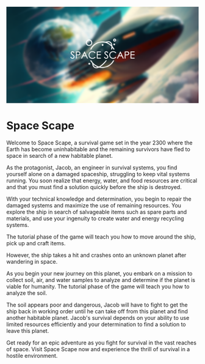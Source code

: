 ![spacescape_banner.png](https://github.com/thomas-rooty/spacescape/raw/master/public/img/spacescape_banner.png)


# Space Scape

Welcome to Space Scape, a survival game set in the year 2300 where the Earth has become uninhabitable and the remaining survivors have fled to space in search of a new habitable planet.

As the protagonist, Jacob, an engineer in survival systems, you find yourself alone on a damaged spaceship, struggling to keep vital systems running. You soon realize that energy, water, and food resources are critical and that you must find a solution quickly before the ship is destroyed.

With your technical knowledge and determination, you begin to repair the damaged systems and maximize the use of remaining resources. You explore the ship in search of salvageable items such as spare parts and materials, and use your ingenuity to create water and energy recycling systems.

The tutorial phase of the game will teach you how to move around the ship, pick up and craft items.

However, the ship takes a hit and crashes onto an unknown planet after wandering in space.

As you begin your new journey on this planet, you embark on a mission to collect soil, air, and water samples to analyze and determine if the planet is viable for humanity. The tutorial phase of the game will teach you how to analyze the soil.

The soil appears poor and dangerous, Jacob will have to fight to get the ship back in working order until he can take off from this planet and find another habitable planet. Jacob's survival depends on your ability to use limited resources efficiently and your determination to find a solution to leave this planet.

Get ready for an epic adventure as you fight for survival in the vast reaches of space. Visit Space Scape now and experience the thrill of survival in a hostile environment.
